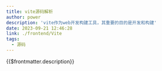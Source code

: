 ```yaml
---
title: vite源码解析
author: power
description: 'vite作为web开发构建工具，其重要的目的是开发和构建'
date: 2023-09-21 12:46:28
link: ./frontend/Vite
tags:
  - 源码
---
```


{{$frontmatter.description}}
